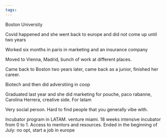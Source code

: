 ```yaml
---
tags:
---
```

Boston University

Covid happened and she went back to europe and did not come up until two years

Worked six months in paris in marketing and an insurance company

Moved to Vienna, Madrid, bunch of work at different places.

Came back to Boston two years later, came back as a junior, finished her career.

Biotech and then did adverstiing in coop

Graduated last year and she did marketing for pouche, paco rabanne, Carolina Herrera, creative side. For latam

Very social person. Hard to find people that you generally vibe with. 

Incubator program in LATAM. venture miami. 18 weeks intensive incubator from 0 to 1. Access to mentors and resources. Ended in the beginning of July: no opt, start a job in europe